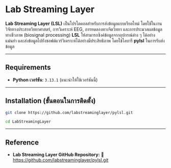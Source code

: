 # Lab Streaming Layer

**Lab Streaming Layer (LSL)** เป็นโปรโตคอลสำหรับการส่งข้อมูลแบบเรียลไทม์ โดยใช้ในงานวิจัยทางประสาทวิทยาศาสตร์, การวิเคราะห์ EEG, การทดลองทางจิตวิทยา และการประมวลผลข้อมูลทางชีวภาพ (biosignal processing)
**LSL** ให้สามารถซิงค์ข้อมูลจากอุปกรณ์ต่าง ๆ ได้อย่างแม่นยำ และส่งข้อมูลไปยังซอฟต์แวร์วิเคราะห์ได้อย่างมีประสิทธิภาพ
โดยใช้ไลบารี **pylsl** ในการรับส่งข้อมูล 

---

##  Requirements  
- **Python เวอร์ชัน:** `3.13.1` (แนะนำให้ใช้เวอร์ชันนี้)  

---

## Installation (ขั้นตอนในการติดตั้ง) 

```bash
git clone https://github.com/labstreaminglayer/pylsl.git

cd LabStreamingLayer

```
---

## Reference
- **Lab Streaming Layer GitHub Repository:** 
🔗  https://github.com/labstreaminglayer/pylsl.git






